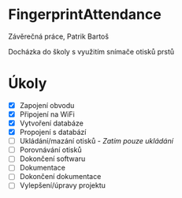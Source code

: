 # FingerprintAttendance
Závěrečná práce, Patrik Bartoš

Docházka do školy s využitím snímače otisků prstů

# Úkoly
- [x] Zapojení obvodu
- [x] Připojení na WiFi
- [x] Vytvoření databáze
- [x] Propojení s databází
- [ ] Ukládání/mazání otisků - *Zatím pouze ukládání*
- [ ] Porovnávání otisků
- [ ] Dokončení softwaru
- [ ] Dokumentace
- [ ] Dokončení dokumentace
- [ ] Vylepšení/úpravy projektu
